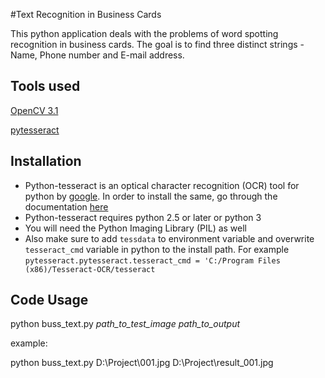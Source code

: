 #Text Recognition in Business Cards

This python application deals with the problems of word spotting recognition in business cards. The goal is to find three distinct strings - Name, Phone number and E-mail address. 

Tools used
----------
[OpenCV 3.1](https://opencv-python-tutroals.readthedocs.io/en/latest/)

[pytesseract](https://pypi.python.org/pypi/pytesseract/0.1)

Installation
------------
* Python-tesseract is an optical character recognition (OCR) tool for python by [google](http://code.google.com/p/tesseract-ocr/). In order to install the same, go through the documentation [here](https://github.com/tesseract-ocr/tesseract)
* Python-tesseract requires python 2.5 or later or python 3
* You will need the Python Imaging Library (PIL) as well
* Also make sure to add `tessdata` to environment variable and overwrite `tesseract_cmd` variable in python to the install path. For example `pytesseract.pytesseract.tesseract_cmd = 'C:/Program Files (x86)/Tesseract-OCR/tesseract`

Code Usage
----------
python buss_text.py *path_to_test_image* *path_to_output*

example: 

python buss_text.py D:\Project\001.jpg D:\Project\result_001.jpg